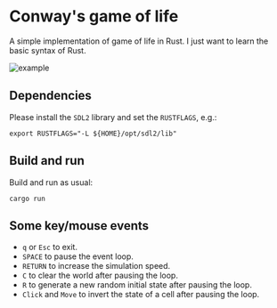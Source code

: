 # Conway's game of life

A simple implementation of game of life in Rust. I just want to learn the basic syntax of Rust. 

![example](https://github.com/rzavalet/simple-conway-game-of-life/blob/main/Simulation.gif)

## Dependencies

Please install the `SDL2` library and set the `RUSTFLAGS`, e.g.:

```code
export RUSTFLAGS="-L ${HOME}/opt/sdl2/lib"
```

## Build and run

Build and run as usual:

```code
cargo run
```

## Some key/mouse events

- `q` or `Esc` to exit.
- `SPACE` to pause the event loop.
- `RETURN` to increase the simulation speed.
- `C` to clear the world after pausing the loop.
- `R` to generate a new random initial state after pausing the loop.
- `Click` and `Move` to invert the state of a cell after pausing the loop.
